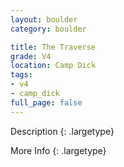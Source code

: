 ```yaml
---
layout: boulder
category: boulder

title: The Traverse
grade: V4
location: Camp Dick
tags:
- v4
- camp_dick
full_page: false
---
```



Description
{: .largetype}


More Info
{: .largetype}

